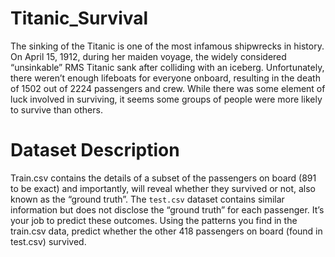 # Titanic_Survival
The sinking of the Titanic is one of the most infamous shipwrecks in history.
On April 15, 1912, during her maiden voyage, the widely considered “unsinkable” RMS Titanic sank after colliding with an iceberg. Unfortunately, there weren’t enough lifeboats for everyone onboard, resulting in the death of 1502 out of 2224 passengers and crew.
While there was some element of luck involved in surviving, it seems some groups of people were more likely to survive than others.
# Dataset Description
Train.csv contains the details of a subset of the passengers on board (891 to be exact) and importantly, will reveal whether they survived or not, also known as the “ground truth”.
The `test.csv` dataset contains similar information but does not disclose the “ground truth” for each passenger. It’s your job to predict these outcomes.
Using the patterns you find in the train.csv data, predict whether the other 418 passengers on board (found in test.csv) survived.
